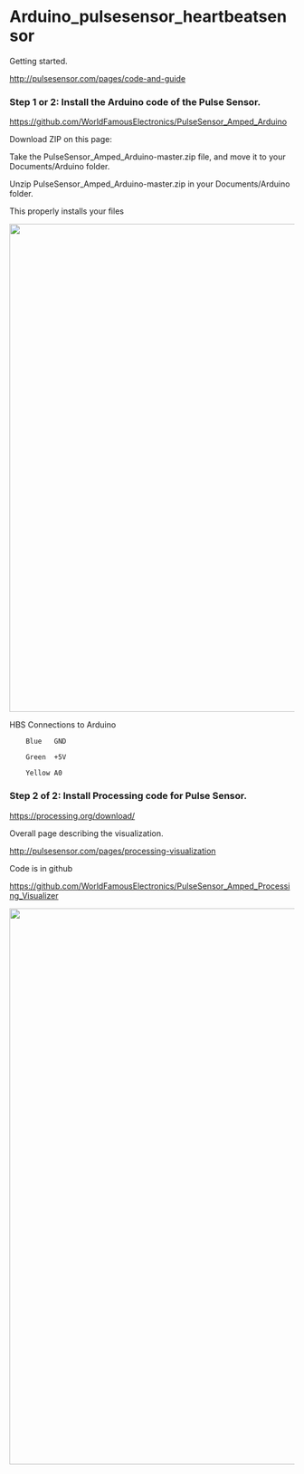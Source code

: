 # Arduino_pulsesensor_heartbeatsensor

Getting started.

http://pulsesensor.com/pages/code-and-guide

### Step 1 or 2: Install the Arduino code of the Pulse Sensor. 

https://github.com/WorldFamousElectronics/PulseSensor_Amped_Arduino

Download ZIP on this page: 

Take the PulseSensor_Amped_Arduino-master.zip file, and move it to your Documents/Arduino folder.

Unzip PulseSensor_Amped_Arduino-master.zip in your Documents/Arduino folder.

This properly installs your files


<img width="862" src="https://cloud.githubusercontent.com/assets/14288989/20165912/2b95d37c-a737-11e6-97b8-4937fe58f008.png">


HBS Connections to Arduino

        Blue   GND

        Green  +5V

        Yellow A0 

### Step 2 of 2:  Install Processing code for Pulse Sensor.

https://processing.org/download/

Overall page describing the visualization.

http://pulsesensor.com/pages/processing-visualization

Code is in github 

https://github.com/WorldFamousElectronics/PulseSensor_Amped_Processing_Visualizer

<img width="982" src="https://cloud.githubusercontent.com/assets/14288989/20166052/22f71b4e-a738-11e6-96d9-c83a60268cdb.png">
